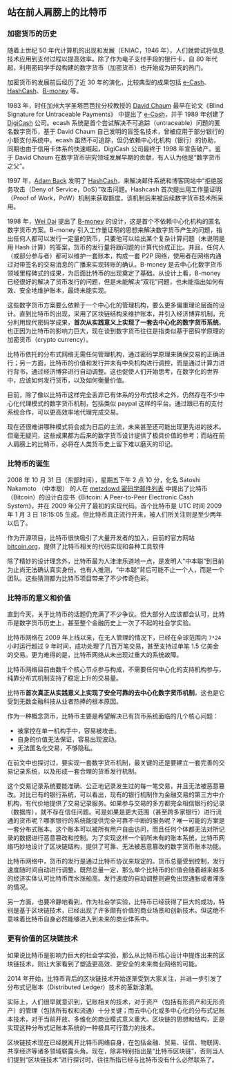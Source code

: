 ## 站在前人肩膀上的比特币

### 加密货币的历史

随着上世纪 50 年代计算机的出现和发展（ENIAC，1946 年），人们就尝试将信息技术应用到支付过程以提高效率。除了作为电子支付手段的银行卡，自 80 年代起，利用密码学手段构建的数字货币（加密货币）也开始成为研究的热门。

加密货币的发展前后经历了近 30 年的演化，比较典型的成果包括 [e-Cash](http://www.hit.bme.hu/~buttyan/courses/BMEVIHIM219/2009/Chaum.BlindSigForPayment.1982.PDF)、[HashCash](http://en.wikipedia.org/wiki/Hashcash)、[B-money](http://www.weidai.com/bmoney.txt) 等。

1983 年，时任加州大学圣塔芭芭拉分校教授的 [David Chaum](https://en.wikipedia.org/wiki/David_Chaum) 最早在论文《Blind Signature for Untraceable Payments》 中提出了 [e-Cash](http://www.hit.bme.hu/~buttyan/courses/BMEVIHIM219/2009/Chaum.BlindSigForPayment.1982.PDF)，并于 1989 年创建了 [DigiCash](https://en.wikipedia.org/wiki/Digicash) 公司。ecash 系统是首个尝试解决不可追踪（untraceable）问题的匿名数字货币，基于 David Chaum 自己发明的盲签名技术，曾被应用于部分银行的小额支付系统中。ecash 虽然不可追踪，但仍依赖中心化机构（银行）的协助，同期也由于信用卡体系的快速崛起，DigiCash 公司最终于 1998 年宣告破产。鉴于 David Chaum 在数字货币研究领域发展早期的贡献，有人认为他是“数字货币之父”。

1997 年，[Adam Back](https://en.wikipedia.org/wiki/Adam_Back) 发明了 [HashCash](http://en.wikipedia.org/wiki/Hashcash)，来解决邮件系统和博客网站中“拒绝服务攻击（Deny of Service，DoS）”攻击问题。Hashcash 首次提出用工作量证明（Proof of Work，PoW）机制来获取额度，该机制后来被后续数字货币技术所采用。

1998 年，[Wei Dai](http://www.weidai.com) 提出了 [B-money](http://www.weidai.com/bmoney.txt) 的设计，这是首个不依赖中心化机构的匿名数字货币方案。B-money 引入工作量证明的思想来解决数字货币产生的问题，指出任何人都可以发行一定量的货币，只要他可以给出某个复杂计算问题（未说明是用 Hash 计算）的答案，货币的发行量将跟问题的计算代价成正比。并且，任何人（或部分参与者）都可以维护一套账本，构成一套 P2P 网络，使用者在网络内通过对带签名的交易消息的广播来实现转账的确认。B-money 是去中心化数字货币领域里程碑式的成果，为后面比特币的出现奠定了基础。从设计上看，B-money 已经很好的解决了货币发行的问题，但是未能解决“双花”问题，也未能指出如何有效、安全地维护账本，最终未能实现。

这些数字货币方案要么依赖于一个中心化的管理机构，要么更多偏重理论层面的设计。直到比特币的出现，采用了区块链结构来维护账本，并引入经济博弈机制，充分利用现代密码学成果，**首次从实践意义上实现了一套去中心化的数字货币系统**。也正因为比特币的影响力巨大，现在谈到数字货币往往是指类似基于密码学原理的加密货币（crypto currency）。

比特币依托的分布式网络无需任何管理机构，通过密码学原理来确保交易的正确进行；另一方面，比特币的价值和发行并未有中央机构进行调控，而是通过计算力进行背书，通过经济博弈进行自动调整。这也促使人们开始思考，在数字化的世界中，应该如何发行货币，以及如何衡量价值。

目前，除了像以比特币这样完全丢弃已有体系的分布式技术之外，仍然存在不少中心化代理模式的数字货币机制，包括类似 paypal 这样的平台。通过跟已有的支付系统合作，可以更高效率地代理完成交易。

现在还很难讲哪种模式将会成为日后的主流，未来甚至还可能出现更先进的技术。但毫无疑问，这些成果都为后来的数字货币设计提供了极具价值的参考；而站在前人肩膀上的比特币，必将在人类货币史上留下难以磨灭的印记。

### 比特币的诞生
2008 年 10 月 31 日（东部时间），星期五下午 2 点 10 分，化名 Satoshi Nakamoto （中本聪） 的人在 [metzdowd 密码学邮件列表](http://www.metzdowd.com/pipermail/cryptography/2008-October/014810.html) 中提出了比特币（Bitcoin）的设计白皮书《Bitcoin: A Peer-to-Peer Electronic Cash System》，并在 2009 年公开了最初的实现代码。首个比特币是 UTC 时间 2009 年 1 月 3 日 18:15:05 生成。但比特币真正流行开来，被人们所关注则是至少两年以后了。

作为开源项目，比特币很快吸引了大量开发者的加入，目前的官方网站 [bitcoin.org](http://bitcoin.org)，提供了比特币相关的代码实现和各种工具软件

除了精妙的设计理念外，比特币最为人津津乐道地一点，是发明人“中本聪”到目前为止尚无法确认真实身份。也有人推测，“中本聪”背后可能不止一个人，而是一个团队。这些猜测都为比特币项目带来了不少传奇色彩。

### 比特币的意义和价值

直到今天，关于比特币的话题仍充满了不少争议。但大部分人应该都会认可，比特币是数字货币历史上，甚至整个金融历史上一次了不起的社会学实验。

比特币网络在 2009 年上线以来，在无人管理的情况下，已经在全球范围内 `7*24` 小时运行超过 9 年时间，成功处理了几百万笔交易，甚至支持过单笔 1.5 亿美金的交易。更为难得的是，比特币网络从未出现过重大的系统故障。

比特币网络目前由数千个核心节点参与构成，不需要任何中心化的支持机构参与，纯靠分布式机制支持了稳定上升的交易量。

比特币**首次真正从实践意义上实现了安全可靠的去中心化数字货币机制**，这也是它受到无数金融科技从业者热捧的根本原因。

作为一种概念货币，比特币主要是希望解决已有货币系统面临的几个核心问题：

* 被掌控在单一机构手中，容易被攻击。
* 自身的价值无法保证，容易出现波动。
* 无法匿名化交易，不够隐私。

在前文中也探讨过，要实现一套数字货币机制，最关键的还是要建立一套完善的交易记录系统，以及形成一套合理的货币发行机制。

这个交易记录系统要能准确、公正地记录发生过的每一笔交易，并且无法被恶意篡改。对比已有的银行系统，可以看出，现有的银行机制作为金融交易的第三方中介机构，有代价地提供了交易记录服务。如果参与交易的多方都完全相信银行的记录（数据库），就不存在信任问题。可是如果是更大范围（甚至跨多家银行）进行流通的货币呢？哪家银行的系统能提供完全可靠不中断的服务呢？唯一可能的方案是一套分布式账本。这个账本可以被所有用户自由访问，而且任何个体都无法对所记录的数据进行恶意篡改和控制。为了实现这样一个前所未有的账本系统，比特币网络巧妙地设计了区块链结构，提供了可靠、无法被恶意篡改的数字货币账本功能。

比特币网络中，货币的发行是通过比特币协议来规定的。货币总量受到控制，发行速度随时间自动进行调整。既然总量一定，那么单个比特币的价值会随着越来越多的经济实体认可比特币而水涨船高。发行速度的自动调整则避免出现通胀或者滞涨的情况。

另一方面，也要冷静地看到，作为社会学实验，比特币已经获得了巨大的成功，特别是基于区块链技术，已经出现了许多颇有价值的商业场景和创新技术。但这绝不意味着比特币自身必然能够进入到未来的商业体系中。

### 更有价值的区块链技术

如果说比特币是影响力巨大的社会学实验，那么从比特币核心设计中提炼出来的区块链技术，则让大家看到了塑造更高效、更安全的未来商业网络的可能。

2014 年开始，比特币背后的区块链技术开始逐渐受到大家关注，并进一步引发了分布式记账本（Distributed Ledger）技术的革新浪潮。

实际上，人们很早就意识到，记账相关的技术，对于资产（包括有形资产和无形资产）的管理（包括所有权和流通）十分关键；而去中心化或多中心化的分布式记账本技术，对于当前开放、多维化的商业模式意义重大。区块链的思想和结构，正是实现这种分布式记账本系统的一种极具可行潜力的技术。

区块链技术现在已经脱离开比特币网络自身，在包括金融、贸易、征信、物联网、共享经济等诸多领域崭露头角。现在，除非特别指出是“比特币区块链”，否则当人们提到“区块链技术”进行探讨时，往往所指已经与比特币没有什么必然联系了。
